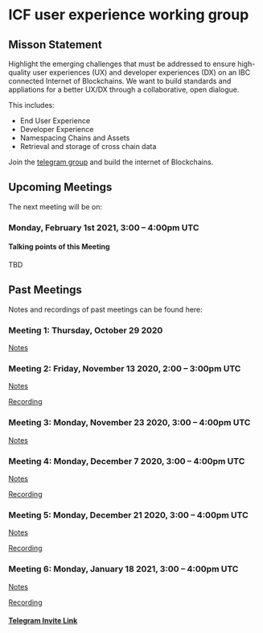 # ICF user experience working group

## Misson Statement
Highlight the emerging challenges that must be addressed to ensure high-quality user experiences (UX) and developer experiences (DX) on an IBC connected Internet of Blockchains. We want to build standards and appliations for a better UX/DX  through a collaborative, open dialogue.

This includes:
* End User Experience
* Developer Experience
* Namespacing Chains and Assets
* Retrieval and storage of cross chain data

Join the  [telegram group](https://t.me/joinchat/E6CkGRrf0A_LswZeG0qvUg) and build the internet of Blockchains.

## Upcoming Meetings
The next meeting will be on:
### Monday, February 1st 2021, 3:00 – 4:00pm UTC

#### Talking points of this Meeting

TBD


## Past Meetings
Notes and recordings of past meetings can be found here:

### Meeting 1: Thursday, October 29 2020
[Notes](/meeting1.html)

### Meeting 2: Friday, November 13 2020, 2:00 – 3:00pm UTC
[Notes](/meeting2.html)

[Recording](https://www.youtube.com/watch?v=5rCrjdVMYhE&feature=youtu.be)

### Meeting 3: Monday, November 23 2020, 3:00 – 4:00pm UTC
[Notes](/meeting3.html)

### Meeting 4: Monday, December 7 2020, 3:00 – 4:00pm UTC
[Notes](/meeting4.html)

[Recording](https://youtu.be/mX4g1WKdDu0)

### Meeting 5: Monday, December 21 2020, 3:00 – 4:00pm UTC
[Notes](/meeting5.html)

[Recording](https://youtu.be/VgZf94TaeDA)

### Meeting 6: Monday, January 18 2021, 3:00 – 4:00pm UTC
[Notes](/meeting6.html)

[Recording](https://youtu.be/yzdg5Ex2sJU)

#### [Telegram Invite Link](https://t.me/joinchat/E6CkGRrf0A_LswZeG0qvUg)